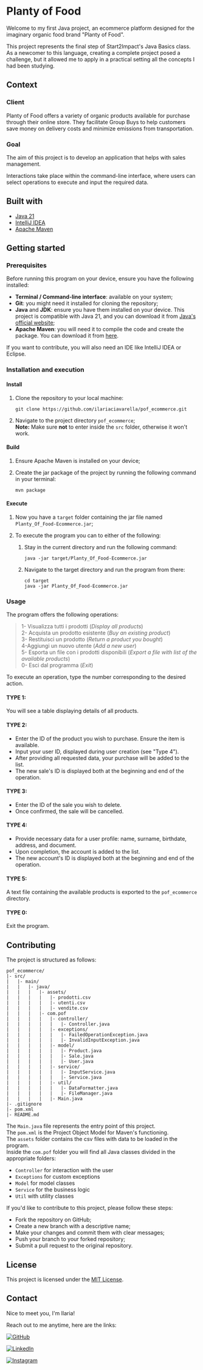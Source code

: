 # Planty of Food

Welcome to my first Java project, an ecommerce platform designed for the imaginary organic food brand "Planty of Food".

This project represents the final step of Start2Impact's Java Basics class. As a newcomer to this language, creating a
complete project posed a challenge, but it allowed me to apply in a practical setting all the concepts I had been
studying.

## Context

### Client

Planty of Food offers a variety of organic products available for purchase through their online store.
They facilitate Group Buys to help customers save money on delivery costs and minimize emissions from transportation.

### Goal

The aim of this project is to develop an application that helps with sales management.

Interactions take place within the command-line interface, where users can select operations to execute and input
the required data.

## Built with

- [Java 21](https://www.oracle.com/it/java/technologies/downloads/#java21)
- [IntelliJ IDEA](https://www.jetbrains.com/idea/)
- [Apache Maven](https://maven.apache.org/)

## Getting started

### Prerequisites

Before running this program on your device, ensure you have the following installed:

- **Terminal / Command-line interface**: available on your system;
- **Git**: you might need it installed for cloning the repository;
- **Java** and **JDK**: ensure you have them installed on your device. This project is compatible with Java 21,
  and you can download it from [Java's official website](https://www.oracle.com/it/java/technologies/downloads/#java21);
- **Apache Maven**: you will need it to compile the code and create the package. You can download it 
  from [here](https://maven.apache.org/).

If you want to contribute, you will also need an IDE like IntelliJ IDEA or Eclipse.

### Installation and execution

#### Install

1. Clone the repository to your local machine:

   ```shell
   git clone https://github.com/ilariaciavarella/pof_ecommerce.git
   ```

2. Navigate to the project directory `pof_ecommerce`;  
   **Note:** Make sure **not** to enter inside the `src` folder, otherwise it won't work.

#### Build

1. Ensure Apache Maven is installed on your device;

2. Create the jar package of the project by running the following command in your terminal:
   ```shell
   mvn package
   ```

#### Execute

1. Now you have a `target` folder containing the jar file named `Planty_Of_Food-Ecommerce.jar`;

2. To execute the program you can to either of the following:

    1. Stay in the current directory and run the following command:
       ```shell
       java -jar target/Planty_Of_Food-Ecommerce.jar
       ```

    2. Navigate to the target directory and run the program from there:
       ```shell
       cd target
       java -jar Planty_Of_Food-Ecommerce.jar
       ```

### Usage

The program offers the following operations:

> 1- Visualizza tutti i prodotti (_Display all products_)  
> 2- Acquista un prodotto esistente (_Buy an existing product_)  
> 3- Restituisci un prodotto (_Return a product you bought_)  
> 4-Aggiungi un nuovo utente (_Add a new user_)  
> 5- Esporta un file con i prodotti disponibili (_Export a file with list of the available products_)  
> 0- Esci dal programma (_Exit_)

To execute an operation, type the number corresponding to the desired action.


#### TYPE 1:

You will see a table displaying details of all products.

#### TYPE 2:

- Enter the ID of the product you wish to purchase. Ensure the item is available.
- Input your user ID, displayed during user creation (see "Type 4").
- After providing all requested data, your purchase will be added to the list.
- The new sale's ID is displayed both at the beginning and end of the operation.

#### TYPE 3:

- Enter the ID of the sale you wish to delete.
- Once confirmed, the sale will be cancelled.

#### TYPE 4:

- Provide necessary data for a user profile: name, surname, birthdate, address, and document.
- Upon completion, the account is added to the list.
- The new account's ID is displayed both at the beginning and end of the operation.

#### TYPE 5:

A text file containing the available products is exported to the `pof_ecommerce` directory.

#### TYPE 0:

Exit the program.

## Contributing

The project is structured as follows:

```text
pof_ecommerce/
|- src/
|   |- main/
|   |   |- java/
|   |   |   |- assets/
|   |   |   |   |- prodotti.csv
|   |   |   |   |- utenti.csv
|   |   |   |   |- vendite.csv
|   |   |   |- com.pof
|   |   |   |   |- controller/
|   |   |   |   |   |- Controller.java
|   |   |   |   |- exceptions/
|   |   |   |   |   |- FailedOperationException.java
|   |   |   |   |   |- InvalidInputException.java
|   |   |   |   |- model/
|   |   |   |   |   |- Product.java
|   |   |   |   |   |- Sale.java
|   |   |   |   |   |- User.java
|   |   |   |   |- service/
|   |   |   |   |   |- InputService.java
|   |   |   |   |   |- Service.java
|   |   |   |   |- util/
|   |   |   |   |   |- DataFormatter.java
|   |   |   |   |   |- FileManager.java
|   |   |   |   |- Main.java
|- .gitignore
|- pom.xml
|- README.md
```

The `Main.java` file represents the entry point of this project.  
The `pom.xml` is the Project Object Model for Maven's functioning.  
The `assets` folder contains the csv files with data to be loaded in the program.  
Inside the `com.pof` folder you will find all Java classes divided in the appropriate folders:
- `Controller` for interaction with the user
- `Exceptions` for custom exceptions
- `Model` for model classes
- `Service` for the business logic
- `Util` with utility classes

If you'd like to contribute to this project, please follow these steps:

- Fork the repository on GitHub;
- Create a new branch with a descriptive name;
- Make your changes and commit them with clear messages;
- Push your branch to your forked repository;
- Submit a pull request to the original repository.


## License

This project is licensed under the [MIT License](https://opensource.org/licenses/MIT).

## Contact

Nice to meet you, I'm Ilaria!

Reach out to me anytime, here are the links:

[![GitHub][github-shield]][github-url]

[![LinkedIn][linkedin-shield]][linkedin-url]

[![Instagram][instagram-shield]][instagram-url]

<!-- LINKS & IMAGES -->

[github-shield]: https://img.shields.io/badge/GitHub-D91254?style=flat-square&label=See%20my%20work%20on&labelColor=1C1719

[github-url]: https://github.com/ilariaciavarella

[linkedin-shield]: https://img.shields.io/badge/LinkedIn-2FB6B2?style=flat-square&label=Connect%20with%20me%20on&labelColor=1C1719

[linkedin-url]: https://www.linkedin.com/in/ilaria-ciavarella/

[instagram-shield]: https://img.shields.io/badge/Instagram-D91254?style=flat-square&label=Follow%20me%20on&labelColor=1C1719

[instagram-url]: https://www.instagram.com/lil.ciavarella/